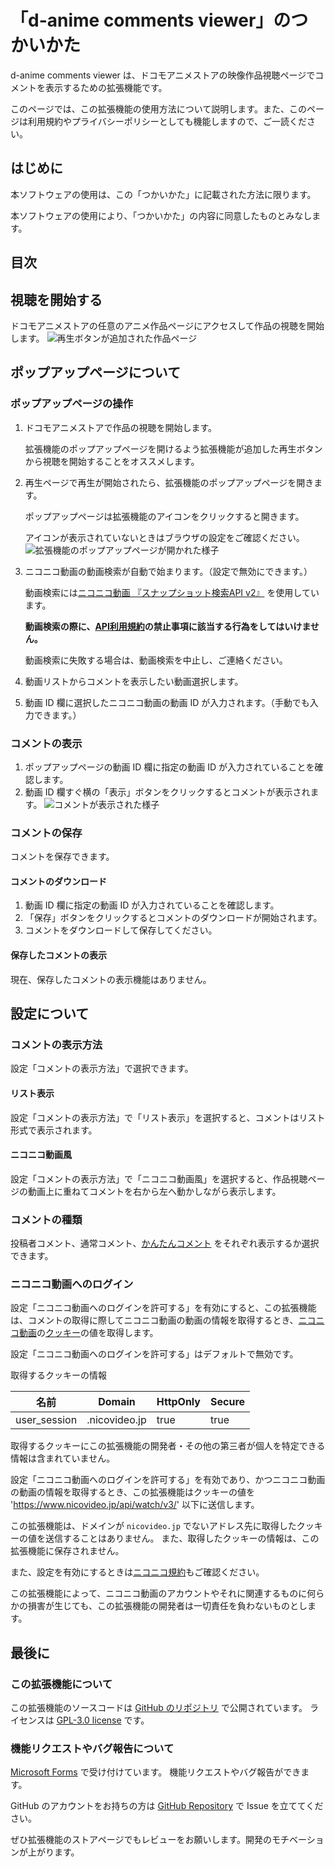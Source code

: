 # 「d-anime comments viewer」のつかいかた

d-anime comments viewer は、ドコモアニメストアの映像作品視聴ページでコメントを表示するための拡張機能です。

このページでは、この拡張機能の使用方法について説明します。また、このページは利用規約やプライバシーポリシーとしても機能しますので、ご一読ください。

## はじめに

本ソフトウェアの使用は、この「つかいかた」に記載された方法に限ります。

本ソフトウェアの使用により、「つかいかた」の内容に同意したものとみなします。

## 目次

<!-- ここに目次が生成される -->

## 視聴を開始する

ドコモアニメストアの任意のアニメ作品ページにアクセスして作品の視聴を開始します。
![再生ボタンが追加された作品ページ](/img/menu.png)

## ポップアップページについて

### ポップアップページの操作

1. ドコモアニメストアで作品の視聴を開始します。

   拡張機能のポップアップページを開けるよう拡張機能が追加した再生ボタンから視聴を開始することをオススメします。

2. 再生ページで再生が開始されたら、拡張機能のポップアップページを開きます。

   ポップアップページは拡張機能のアイコンをクリックすると開きます。

   アイコンが表示されていないときはブラウザの設定をご確認ください。
   ![拡張機能のポップアップページが開かれた様子](/img/popup.png)

3. ニコニコ動画の動画検索が自動で始まります。（設定で無効にできます。）

   動画検索には[ニコニコ動画 『スナップショット検索API v2』](https://site.nicovideo.jp/search-api-docs/snapshot) を使用しています。

   **動画検索の際に、[API利用規約](https://site.nicovideo.jp/search-api-docs/snapshot)の禁止事項に該当する行為をしてはいけません。**

   動画検索に失敗する場合は、動画検索を中止し、ご連絡ください。

4. 動画リストからコメントを表示したい動画選択します。
5. 動画 ID 欄に選択したニコニコ動画の動画 ID が入力されます。（手動でも入力できます。）

### コメントの表示

1. ポップアップページの動画 ID 欄に指定の動画 ID が入力されていることを確認します。
2. 動画 ID 欄すぐ横の「表示」ボタンをクリックするとコメントが表示されます。
   ![コメントが表示された様子](/img/comments.png)

### コメントの保存

<!-- コメントを保存し、また、保存したコメントを読み込むことができます。 -->
コメントを保存できます。

#### コメントのダウンロード

1. 動画 ID 欄に指定の動画 ID が入力されていることを確認します。
2. 「保存」ボタンをクリックするとコメントのダウンロードが開始されます。
3. コメントをダウンロードして保存してください。

#### 保存したコメントの表示

<!-- ポップアップページの「コメントファイルの読み込み」で、保存したコメントのファイルを選択すると保存したコメントが表示されます。 -->
現在、保存したコメントの表示機能はありません。

## 設定について

### コメントの表示方法

設定「コメントの表示方法」で選択できます。

#### リスト表示

設定「コメントの表示方法」で「リスト表示」を選択すると、コメントはリスト形式で表示されます。

#### ニコニコ動画風

設定「コメントの表示方法」で「ニコニコ動画風」を選択すると、作品視聴ページの動画上に重ねてコメントを右から左へ動かしながら表示します。

### コメントの種類

投稿者コメント、通常コメント、[かんたんコメント](https://dic.nicovideo.jp/a/かんたんコメント) をそれぞれ表示するか選択できます。

### ニコニコ動画へのログイン

設定「ニコニコ動画へのログインを許可する」を有効にすると、この拡張機能は、コメントの取得に際してニコニコ動画の動画の情報を取得するとき、[ニコニコ動画](https://www.nicovideo.jp)の[クッキー](https://www.soumu.go.jp/main_sosiki/joho_tsusin/security_previous/yougo/eiji.htm#cookie)の値を取得します。

設定「ニコニコ動画へのログインを許可する」はデフォルトで無効です。

取得するクッキーの情報

| 名前         | Domain        | HttpOnly | Secure |
| ------------ | ------------- | -------- | ------ |
| user_session | .nicovideo.jp | true     | true   |

取得するクッキーにこの拡張機能の開発者・その他の第三者が個人を特定できる情報は含まれていません。

設定「ニコニコ動画へのログインを許可する」を有効であり、かつニコニコ動画の動画の情報を取得するとき、この拡張機能はクッキーの値を '<https://www.nicovideo.jp/api/watch/v3/>' 以下に送信します。

この拡張機能は、ドメインが `nicovideo.jp` でないアドレス先に取得したクッキーの値を送信することはありません。
また、取得したクッキーの情報は、この拡張機能に保存されません。

また、設定を有効にするときは[ニコニコ規約](https://account.nicovideo.jp/rules/account)もご確認ください。

この拡張機能によって、ニコニコ動画のアカウントやそれに関連するものに何らかの損害が生じても、この拡張機能の開発者は一切責任を負わないものとします。

## 最後に

### この拡張機能について

この拡張機能のソースコードは [GitHub のリポジトリ](https://github.com/gobosan/d-comments) で公開されています。
ライセンスは [GPL-3.0 license](https://github.com/gobosan/d-comments/blob/master/LICENSE.txt) です。

### 機能リクエストやバグ報告について

[Microsoft Forms](https://forms.office.com/r/JR9KksWHJD) で受け付けています。
機能リクエストやバグ報告ができます。

GitHub のアカウントをお持ちの方は [GitHub Repository](https://github.com/sopisoft/d-comments) で Issue を立ててください。

ぜひ拡張機能のストアページでもレビューをお願いします。開発のモチベーションが上がります。
